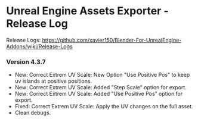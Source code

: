 # Unreal Engine Assets Exporter - Release Log
Release Logs: https://github.com/xavier150/Blender-For-UnrealEngine-Addons/wiki/Release-Logs

### Version 4.3.7

- New: Correct Extrem UV Scale: New Option "Use Positive Pos" to keep uv islands at positive positions.
- New: Correct Extrem UV Scale: Added "Step Scale" option for export.
- New: Correct Extrem UV Scale: Added "Use Positive Pos" option for export.
- Fixed: Correct Extrem UV Scale: Apply the UV changes on the full asset.
- Clean debugs.